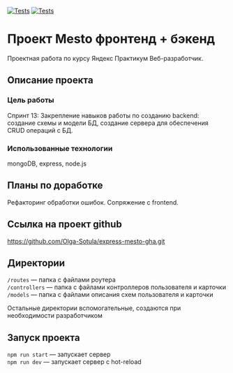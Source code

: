 [![Tests](https://github.com/Olga-Sotula/express-mesto-gha/actions/workflows/tests-13-sprint.yml/badge.svg)](https://github.com/Olga-Sotula/express-mesto-gha/actions/workflows/tests-13-sprint.yml) [![Tests](https://github.com/Olga-Sotula/express-mesto-gha/actions/workflows/tests-14-sprint.yml/badge.svg)](https://github.com/Olga-Sotula/express-mesto-gha/actions/workflows/tests-14-sprint.yml)
# Проект Mesto фронтенд + бэкенд
Проектная работа по курсу Яндекс Практикум Веб-разработчик.

## Описание проекта
### Цель работы
Спринт 13: Закрепление навыков работы по созданию backend: создание схемы и модели БД, создание сервера для обеспечения CRUD операций с БД.

### Использованные технологии
mongoDB, express, node.js

## Планы по доработке
Рефакторинг обработки ошибок.
Сопряжение с frontend.

## Ссылка на проект github
https://github.com/Olga-Sotula/express-mesto-gha.git

## Директории

`/routes` — папка с файлами роутера  
`/controllers` — папка с файлами контроллеров пользователя и карточки   
`/models` — папка с файлами описания схем пользователя и карточки  
  
Остальные директории вспомогательные, создаются при необходимости разработчиком

## Запуск проекта

`npm run start` — запускает сервер   
`npm run dev` — запускает сервер с hot-reload
